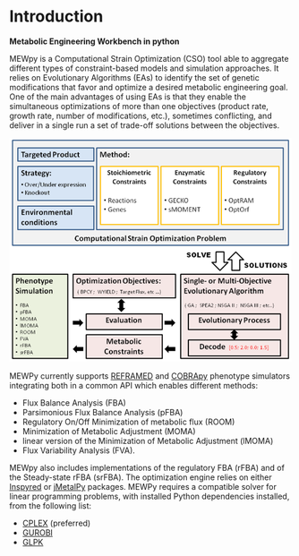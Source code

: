 # Introduction
**Metabolic Engineering Workbench in python**

MEWpy is a Computational Strain Optimization (CSO) tool able to aggregate different types of constraint-based models and simulation approaches. It relies on Evolutionary Algorithms (EAs) to identify the set of genetic modifications that favor and optimize a desired metabolic engineering goal. One of the main advantages of using EAs is that they enable the simultaneous optimizations of more than one objectives (product rate, growth rate, number of modifications, etc.), sometimes conflicting,  and deliver in a single run a set of trade-off solutions between the objectives.


![](mewpy-arch.png)



MEWPy currently supports [REFRAMED](<https://github.com/cdanielmachado/reframed>) and [COBRApy](<https://opencobra.github.io/cobrapy/>) phenotype simulators integrating both in a common API which enables different methods:

- Flux Balance Analysis (FBA)
- Parsimonious Flux Balance Analysis (pFBA)
- Regulatory On/Off Minimization of metabolic flux (ROOM)
- Minimization of Metabolic Adjustment (MOMA)
- linear version of the Minimization of Metabolic Adjustment (lMOMA)
- Flux Variability Analysis (FVA). 

MEWpy also includes implementations of the regulatory FBA (rFBA) and of the Steady-state rFBA (srFBA). The optimization engine relies on either [Inspyred](<https://github.com/aarongarrett/inspyred>) or [jMetalPy](<https://github.com/jMetal/jMetalPy>) packages. MEWPy requires a compatible solver for linear programming problems, with installed Python dependencies installed, from the following list:


* [CPLEX](<https://www-01.ibm.com/software/commerce/optimization/cplex-optimizer/>) (preferred)
* [GUROBI](<http://www.gurobi.com>)
* [GLPK](<https://www.gnu.org/software/glpk/>)
